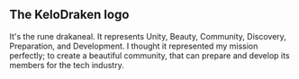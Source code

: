 ## The KeloDraken logo

It's the rune drakaneal. It represents Unity, Beauty, Community, Discovery, Preparation, and Development. I thought it represented my mission perfectly; to create a beautiful community, that can prepare and develop its members for the tech industry.
